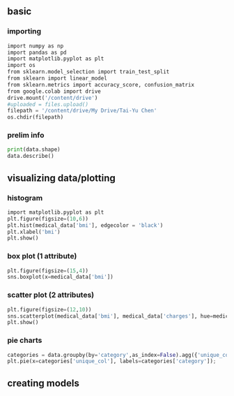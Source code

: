 ## basic 
### importing
```python
import numpy as np
import pandas as pd
import matplotlib.pyplot as plt
import os
from sklearn.model_selection import train_test_split
from sklearn import linear_model
from sklearn.metrics import accuracy_score, confusion_matrix
from google.colab import drive
drive.mount('/content/drive')
#uploaded = files.upload()
filepath = '/content/drive/My Drive/Tai-Yu Chen'
os.chdir(filepath)
```

### prelim info
```python
print(data.shape)
data.describe()
```

## visualizing data/plotting
### histogram
```python
import matplotlib.pyplot as plt
plt.figure(figsize=(10,6))
plt.hist(medical_data['bmi'], edgecolor = 'black')
plt.xlabel('bmi')
plt.show()
```
### box plot (1 attribute)
```python
plt.figure(figsize=(15,4))
sns.boxplot(x=medical_data['bmi'])
```
### scatter plot (2 attributes)
```python
plt.figure(figsize=(12,10))
sns.scatterplot(medical_data['bmi'], medical_data['charges'], hue=medical_data['sex'])
plt.show()
```

### pie charts
```python
categories = data.groupby(by='category',as_index=False).agg({'unique_col':'count'})
plt.pie(x=categories['unique_col'], labels=categories['category']);
```
## creating models

